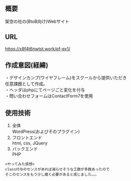 ## 概要<br>
架空の社の(BtoB向け)Webサイト  
  
## URL  
https://x8f4t6nwtst.work/pf-ex1/  
  
  
## 作成意図(経緯)  
・デザインカンプ(ワイヤフレーム)をスクールから提供いただき  
任意課題として作成。  
・ヘッダはphpにてページごと変化を付与  
・問い合わせフォームはContactForm7を使用  
  
## 使用技術  
1) 全体  
    WordPress(およびそのプラグイン)  
2) フロントエンド  
    html, css, JQuery    
3) バックエンド  
    PHP  
  

```  
<やってみた感想>  
class付与のセンスがあれば減らせそうな工数が多数あったので  
そこのセンスをもう少し磨く必要があると感じました。。。  

 
 
